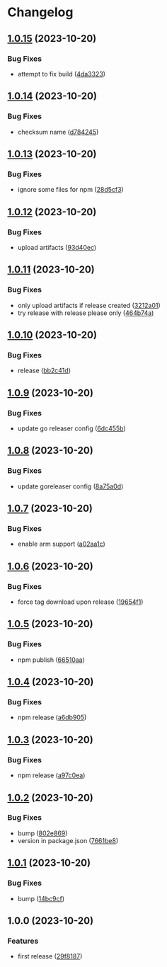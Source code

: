 # Changelog

## [1.0.15](https://github.com/supagrate/cli/compare/v1.0.14...v1.0.15) (2023-10-20)


### Bug Fixes

* attempt to fix build ([4da3323](https://github.com/supagrate/cli/commit/4da3323538c32ea488caf3476239079a960be88c))

## [1.0.14](https://github.com/supagrate/cli/compare/v1.0.13...v1.0.14) (2023-10-20)


### Bug Fixes

* checksum name ([d784245](https://github.com/supagrate/cli/commit/d784245f407468e74b52b3e76c243b77f1ac5bde))

## [1.0.13](https://github.com/supagrate/cli/compare/v1.0.12...v1.0.13) (2023-10-20)


### Bug Fixes

* ignore some files for npm ([28d5cf3](https://github.com/supagrate/cli/commit/28d5cf3c08a1c9fef7712190bd2b59e912503657))

## [1.0.12](https://github.com/supagrate/cli/compare/v1.0.11...v1.0.12) (2023-10-20)


### Bug Fixes

* upload artifacts ([93d40ec](https://github.com/supagrate/cli/commit/93d40ec634361fe45ee2838a0fbfc679b862907d))

## [1.0.11](https://github.com/supagrate/cli/compare/v1.0.10...v1.0.11) (2023-10-20)


### Bug Fixes

* only upload artifacts if release created ([3212a01](https://github.com/supagrate/cli/commit/3212a0159295333b2cc42761131ee481b12d8cad))
* try release with release please only ([464b74a](https://github.com/supagrate/cli/commit/464b74ac285514de80f71a927bb83672b7349d6d))

## [1.0.10](https://github.com/supagrate/cli/compare/v1.0.9...v1.0.10) (2023-10-20)


### Bug Fixes

* release ([bb2c41d](https://github.com/supagrate/cli/commit/bb2c41d28813c8158a6e81546af062a5aa17254c))

## [1.0.9](https://github.com/supagrate/cli/compare/v1.0.8...v1.0.9) (2023-10-20)


### Bug Fixes

* update go releaser config ([6dc455b](https://github.com/supagrate/cli/commit/6dc455bc1b1226007bb9ab4f44e2a54535fec14f))

## [1.0.8](https://github.com/supagrate/cli/compare/v1.0.7...v1.0.8) (2023-10-20)


### Bug Fixes

* update goreleaser config ([8a75a0d](https://github.com/supagrate/cli/commit/8a75a0d8fd406023aecd017ed43ff0ee05e907c0))

## [1.0.7](https://github.com/supagrate/cli/compare/v1.0.6...v1.0.7) (2023-10-20)


### Bug Fixes

* enable arm support ([a02aa1c](https://github.com/supagrate/cli/commit/a02aa1cb52262a0572a5dc951f67af12f049db8a))

## [1.0.6](https://github.com/supagrate/cli/compare/v1.0.5...v1.0.6) (2023-10-20)


### Bug Fixes

* force tag download upon release ([19654f1](https://github.com/supagrate/cli/commit/19654f19ec4e62dbf2a6e3a368129ac5e8f64633))

## [1.0.5](https://github.com/supagrate/cli/compare/v1.0.4...v1.0.5) (2023-10-20)


### Bug Fixes

* npm publish ([66510aa](https://github.com/supagrate/cli/commit/66510aa0874f4cadd4e08080608eb48a10c120ee))

## [1.0.4](https://github.com/supagrate/cli/compare/v1.0.3...v1.0.4) (2023-10-20)


### Bug Fixes

* npm release ([a6db905](https://github.com/supagrate/cli/commit/a6db905499579e84f4aada5b4c79c0060b5c31b9))

## [1.0.3](https://github.com/supagrate/cli/compare/v1.0.2...v1.0.3) (2023-10-20)


### Bug Fixes

* npm release ([a97c0ea](https://github.com/supagrate/cli/commit/a97c0ea594c3885e2b7d4556525226dbce3b39cf))

## [1.0.2](https://github.com/supagrate/cli/compare/v1.0.1...v1.0.2) (2023-10-20)


### Bug Fixes

* bump ([802e869](https://github.com/supagrate/cli/commit/802e8699e71ccdde843e87cf19dbb84c3d43559b))
* version in package.json ([7661be8](https://github.com/supagrate/cli/commit/7661be8a9b69f17a3af6a140ea934a4e2a738211))

## [1.0.1](https://github.com/supagrate/cli/compare/v1.0.0...v1.0.1) (2023-10-20)


### Bug Fixes

* bump ([14bc9cf](https://github.com/supagrate/cli/commit/14bc9cf5274a0fab732c7cfaeca30e2014c2ddde))

## 1.0.0 (2023-10-20)


### Features

* first release ([29f8187](https://github.com/supagrate/cli/commit/29f81870b441c8847cf2a68debd6333830cfb901))
